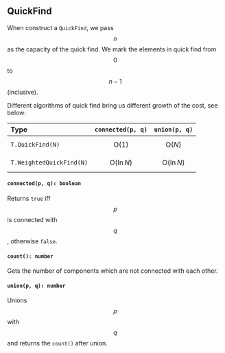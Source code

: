 <a name="t"></a>

<a name="quickfind"></a>
## QuickFind
When construct a `QuickFind`, we pass $$n$$ as the capacity of the quick find. 
We mark the elements in quick find from $$0$$ to $$n-1$$ (inclusive).

Different algorithms of quick find bring us different growth of the cost, see below:

Type | `connected(p, q)` | `union(p, q)`
:----|:-----------------:|:-------------:
`T.QuickFind(N)` | $$\text{O}(1)$$ | $$\text{O}(N)$$
`T.WeightedQuickFind(N)` | $$\text{O}(\ln N)$$ | $$\text{O}(\ln N)$$

#### `connected(p, q): boolean`
Returns `true` iff $$p$$ is connected with $$q$$, otherwise `false`.
#### `count(): number`
Gets the number of components which are not connected with each other.
#### `union(p, q): number`
Unions $$p$$ with $$q$$ and returns the `count()` after union.

<!--[Back to top](#t)-->